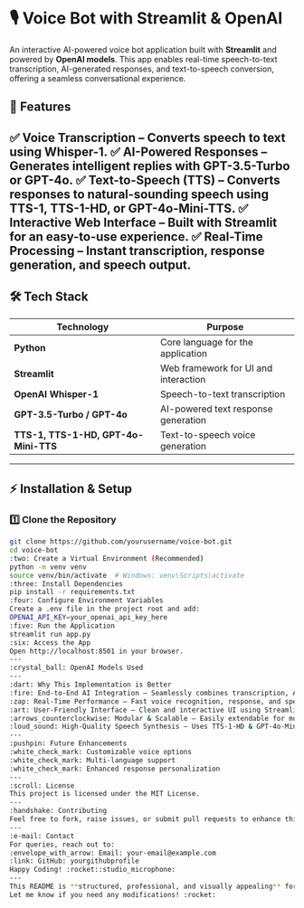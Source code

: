 # :studio_microphone: Voice Bot with Streamlit & OpenAI
An interactive AI-powered voice bot application built with **Streamlit** and powered by **OpenAI models**. This app enables real-time speech-to-text transcription, AI-generated responses, and text-to-speech conversion, offering a seamless conversational experience.

## :rocket: Features
:white_check_mark: **Voice Transcription** – Converts speech to text using **Whisper-1**. 
:white_check_mark: **AI-Powered Responses** – Generates intelligent replies with **GPT-3.5-Turbo** or **GPT-4o**. 
:white_check_mark: **Text-to-Speech (TTS)** – Converts responses to natural-sounding speech using **TTS-1, TTS-1-HD, or GPT-4o-Mini-TTS**. 
:white_check_mark: **Interactive Web Interface** – Built with **Streamlit** for an easy-to-use experience. 
:white_check_mark: **Real-Time Processing** – Instant transcription, response generation, and speech output. 
---
## :hammer_and_wrench: Tech Stack
| Technology    | Purpose |
|--------------|---------|
| **Python**   | Core language for the application |
| **Streamlit** | Web framework for UI and interaction |
| **OpenAI Whisper-1** | Speech-to-text transcription |
| **GPT-3.5-Turbo / GPT-4o** | AI-powered text response generation |
| **TTS-1, TTS-1-HD, GPT-4o-Mini-TTS** | Text-to-speech voice generation |
---
## :zap: Installation & Setup
### :one: Clone the Repository 
```bash
git clone https://github.com/yourusername/voice-bot.git
cd voice-bot
:two: Create a Virtual Environment (Recommended)
python -m venv venv
source venv/bin/activate  # Windows: venv\Scripts\activate
:three: Install Dependencies
pip install -r requirements.txt
:four: Configure Environment Variables
Create a .env file in the project root and add:
OPENAI_API_KEY=your_openai_api_key_here
:five: Run the Application
streamlit run app.py
:six: Access the App
Open http://localhost:8501 in your browser.
---
:crystal_ball: OpenAI Models Used
---
:dart: Why This Implementation is Better
:fire: End-to-End AI Integration – Seamlessly combines transcription, AI-generated responses, and TTS.
:zap: Real-Time Performance – Fast voice recognition, response, and speech synthesis.
:art: User-Friendly Interface – Clean and interactive UI using Streamlit.
:arrows_counterclockwise: Modular & Scalable – Easily extendable for more features or integrations.
:loud_sound: High-Quality Speech Synthesis – Uses TTS-1-HD & GPT-4o-Mini-TTS for natural-sounding voices.
---
:pushpin: Future Enhancements
:white_check_mark: Customizable voice options
:white_check_mark: Multi-language support
:white_check_mark: Enhanced response personalization
---
:scroll: License
This project is licensed under the MIT License.
---
:handshake: Contributing
Feel free to fork, raise issues, or submit pull requests to enhance this project!
---
:e-mail: Contact
For queries, reach out to:
:envelope_with_arrow: Email: your-email@example.com
:link: GitHub: yourgithubprofile
Happy Coding! :rocket::studio_microphone:
---
This README is **structured, professional, and visually appealing** for GitHub. 
Let me know if you need any modifications! :rocket:
